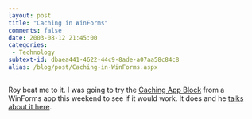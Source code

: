 ```yaml
---
layout: post
title: "Caching in WinForms"
comments: false
date: 2003-08-12 21:45:00
categories:
 - Technology
subtext-id: dbaea441-4622-44c9-8ade-a07aa58c84c8
alias: /blog/post/Caching-in-WinForms.aspx
---
```



Roy beat me to it. I was going to try the [Caching App Block](http://msdn.microsoft.com/library/default.asp?url=/library/en-us/dnpag/html/CachingBlock.asp) from a WinForms app this weekend to see if it would work. It does and he [talks about it here](http://weblogs.asp.net/rosherove/posts/23813.aspx).
